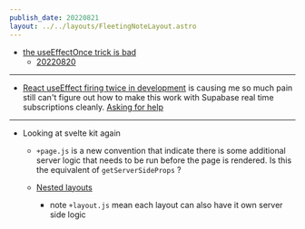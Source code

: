 ```yaml
---
publish_date: 20220821    
layout: ../../layouts/FleetingNoteLayout.astro
---
```

- [the useEffectOnce trick is bad](https://dev.to/chiubaca/comment/215e3)
	- [20220820](20220820.md) 

--- 

- [React useEffect firing twice in development](https://beta.reactjs.org/learn/synchronizing-with-effects#how-to-handle-the-effect-firing-twice-in-development) is causing me so much pain still can't figure out how to make this work with Supabase real time subscriptions cleanly. [Asking for help](https://github.com/supabase/supabase/discussions/8573)

----

- Looking at svelte kit again
	- `+page.js` is a new convention that indicate there is some additional server logic that needs to be run before the page is rendered. Is this the equivalent of `getServerSideProps`  ?

  - [Nested layouts](https://github.com/supabase/supabase/discussions/8573)
	  - note `+layout.js` mean each layout can also have it own server side logic